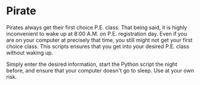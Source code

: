 # Pirate
Pirates always get their first choice P.E. class. That being said, it is highly inconvenient to wake up at 8:00 A.M. on P.E. registration day. Even if you are on your computer at precisely that time, you still might not get your first choice class. This scripts ensures that you get into your desired P.E. class without waking up. 

Simply enter the desired information, start the Python script the night before, and ensure that your computer doesn't go to sleep. Use at your own risk. 
